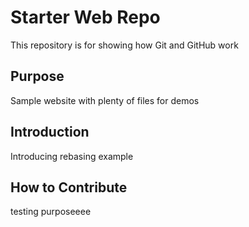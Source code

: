 # Starter Web Repo

This repository is for showing how Git and GitHub work

## Purpose

Sample website with plenty of files for demos

## Introduction
Introducing rebasing example

## How to Contribute
testing purposeeee 
